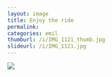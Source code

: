 ```yaml
---
layout: image
title: Enjoy the ride
permalink: 
categories: emil
thumburl: /i/IMG_1121_thumb.jpg
slideurl: /i/IMG_1121.jpg
---
```


![]({{site.url}}/i/IMG_1121.jpg)
